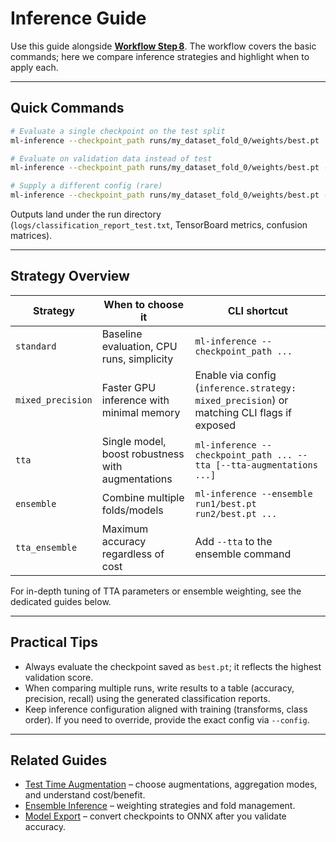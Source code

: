 # Inference Guide

Use this guide alongside **[Workflow Step 8](../workflow.md#step-8-evaluate--run-inference)**. The workflow covers the basic commands; here we compare inference strategies and highlight when to apply each.

---

## Quick Commands

```bash
# Evaluate a single checkpoint on the test split
ml-inference --checkpoint_path runs/my_dataset_fold_0/weights/best.pt

# Evaluate on validation data instead of test
ml-inference --checkpoint_path runs/my_dataset_fold_0/weights/best.pt --split val

# Supply a different config (rare)
ml-inference --checkpoint_path runs/my_dataset_fold_0/weights/best.pt --config configs/alt.yaml
```

Outputs land under the run directory (`logs/classification_report_test.txt`, TensorBoard metrics, confusion matrices).

---

## Strategy Overview

| Strategy | When to choose it | CLI shortcut |
| --- | --- | --- |
| `standard` | Baseline evaluation, CPU runs, simplicity | `ml-inference --checkpoint_path ...` |
| `mixed_precision` | Faster GPU inference with minimal memory | Enable via config (`inference.strategy: mixed_precision`) or matching CLI flags if exposed |
| `tta` | Single model, boost robustness with augmentations | `ml-inference --checkpoint_path ... --tta [--tta-augmentations ...]` |
| `ensemble` | Combine multiple folds/models | `ml-inference --ensemble run1/best.pt run2/best.pt ...` |
| `tta_ensemble` | Maximum accuracy regardless of cost | Add `--tta` to the ensemble command |

For in-depth tuning of TTA parameters or ensemble weighting, see the dedicated guides below.

---

## Practical Tips

- Always evaluate the checkpoint saved as `best.pt`; it reflects the highest validation score.
- When comparing multiple runs, write results to a table (accuracy, precision, recall) using the generated classification reports.
- Keep inference configuration aligned with training (transforms, class order). If you need to override, provide the exact config via `--config`.

---

## Related Guides

- [Test Time Augmentation](test-time-augmentation.md) – choose augmentations, aggregation modes, and understand cost/benefit.
- [Ensemble Inference](ensemble-inference.md) – weighting strategies and fold management.
- [Model Export](model-export.md) – convert checkpoints to ONNX after you validate accuracy.

